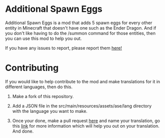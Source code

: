# Additional Spawn Eggs

Additional Spawn Eggs is a mod that adds 5 spawn eggs for every other entity in Minecraft that doesn't have one such as the Ender Dragon. And if you don't like having to do the /summon command for those entities, then you can use this mod to help you out.

If you have any issues to report, please report them [here!](https://github.com/Darkosaur/Additional-Spawn-Eggs/issues)

# Contributing

If you would like to help contribute to the mod and make translations for it in different languages, then do this.

1. Make a fork of this repository.

2. Add a JSON file in the src/main/resources/assets/ase/lang directory with the language you want to make.

3. Once your done, make a pull request [here](https://github.com/Darkosaur/Additional-Spawn-Eggs/pulls) and name your translation, go this [link](https://minecraft.gamepedia.com/Language) for more information which will help you out on your translation. And done.
